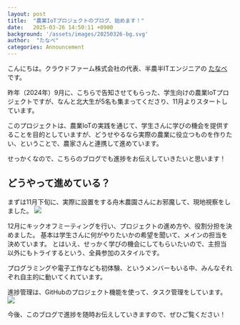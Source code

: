 ```yaml
---
layout: post
title:  "農業IoTプロジェクトのブログ、始めます！"
date:   2025-03-26 14:50:11 +0900
background: '/assets/images/20250326-bg.svg'
author:  "たなべ"
categories: Announcement
---
```



こんにちは。クラウドファーム株式会社の代表、半農半ITエンジニアの
<a href="https://tcloud.farm/about/">たなべ
</a>です。


昨年（2024年）9月に、こちらで告知させてもらった、学生向けの農業IoTプロジェクトですが、なんと北大生が5名も集まってくださり、11月よりスタートしています。

このプロジェクトは、農業IoTの実践を通じて、学生さんに学びの機会を提供することを目的としていますが、どうせやるなら実際の農業に役立つものを作りたい、ということで、農家さんと連携して進めています。

せっかくなので、こちらのブログでも進捗をお伝えしていきたいと思います！



<h2 class="section-heading">どうやって進めている？</h2>

まずは11月下旬に、実際に設置をする舟木農園さんにお邪魔して、現地視察をしました。
<img class="img-fluid" src="/agri-iot-blog/assets/images/20250326-03.jpg"/>


12月にキックオフミーティングを行い、プロジェクトの進め方や、役割分担を決めました。
基本は学生さんに何がやりたいかの希望を聞いて、メインの担当を決めています。
とはいえ、せっかく学びの機会にしてもらいたいので、主担当以外にもトライするという、全員参加のスタイルです。

プログラミングや電子工作なども初体験、というメンバーもいる中、みんなそれぞれ自主的に動いてくれています。

進捗管理は、GitHubのプロジェクト機能を使って、タスク管理をしています。
<img class="img-fluid" src="/agri-iot-blog/assets/images/20250326-01.png"/>



今後、このブログで進捗を随時お伝えしていきますので、ぜひご覧ください！
